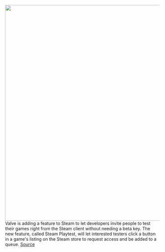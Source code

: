 <img src='https://cdn.vox-cdn.com/thumbor/AztycAklL156JCR_cQsrOECwr30=/0x0:1820x1213/1200x800/filters:focal(765x462:1055x752)/cdn.vox-cdn.com/uploads/chorus_image/image/67738966/acastro_180509_1777_steam_0001.0.0.jpg' width='700px' /><br/>
Valve is adding a feature to Steam to let developers invite people to test their games right from the Steam client without needing a beta key. The new feature, called Steam Playtest, will let interested testers click a button in a game's listing on the Steam store to request access and be added to a queue.
<a href='https://www.theverge.com/2020/11/4/21549625/steam-playtest-developers-invite-players-test-games'> Source <a/>